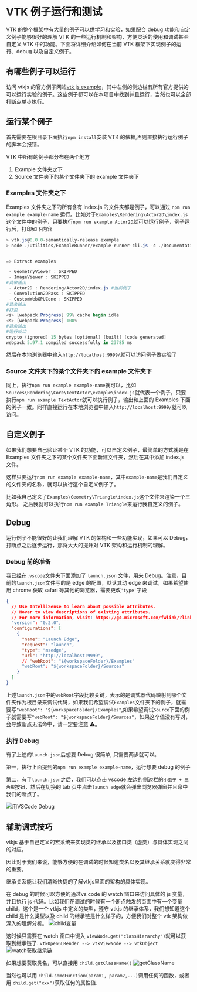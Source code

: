 # VTK 例子运行和测试

VTK 的整个框架中有大量的例子可以供学习和实验，如果配合 debug 功能和自定义例子能够很好的理解 VTK 的一些运行机制和架构，方便灵活的使用和调试甚至自定义 VTK 中的功能。下面将详细介绍如何在当前 VTK 框架下实现例子的运行、debug 以及自定义例子。

## 有哪些例子可以运行

访问 vtkjs 的官方例子网站[vtk js example](https://kitware.github.io/vtk-js/examples/)，其中左侧的侧边栏有所有官方提供的可以运行实验的例子。这些例子都可以在本项目中找到并且运行，当然也可以全部打断点单步执行。

## 运行某个例子

首先需要在根目录下面执行`npm install`安装 VTK 的依赖,否则直接执行运行例子的脚本会报错。

VTK 中所有的例子都分布在两个地方

1. Example 文件夹之下
2. Source 文件夹下的某个文件夹下的 example 文件夹下

### Examples 文件夹之下

Examples 文件夹之下的所有含有 index.js 的文件夹都是例子，可以通过 `npm run example example-name` 运行。比如对于`Examples\Rendering\Actor2D\index.js`这个文件中的例子，只要执行`npm run example Actor2D`就可以运行例子，例子运行后，打印如下内容

```powershell
> vtk.js@0.0.0-semantically-release example
> node ./Utilities/ExampleRunner/example-runner-cli.js -c ./Documentation/config.js Actor2D


=> Extract examples

 - GeometryViewer : SKIPPED
 - ImageViewer : SKIPPED
#其余输出
 - Actor2D : Rendering/Actor2D/index.js #当前例子
 - Convolution2DPass : SKIPPED
 - CustomWebGPUCone : SKIPPED
#其余输出
#打包
<s> [webpack.Progress] 99% cache begin idle
<s> [webpack.Progress] 100%
#其余输出
#运行成功
crypto (ignored) 15 bytes [optional] [built] [code generated]
webpack 5.97.1 compiled successfully in 23785 ms
```

然后在本地浏览器中输入`http://localhost:9999/`就可以访问例子做实验了

### Source 文件夹下的某个文件夹下的 example 文件夹下

同上，执行`npm run example example-name`就可以，比如`Sources\Rendering\Core\TextActor\example\index.js`就代表一个例子，只要执行`npm run example TextActor`就可以执行例子，输出和上面的 Examples 下面的例子一致。同样直接运行在本地浏览器中输入`http://localhost:9999/`就可以访问。

## 自定义例子

如果我们想要自己验证某个 VTK 的功能，可以自定义例子，最简单的方式就是在 Examples 文件夹之下的某个文件夹下面新建文件夹，然后在其中添加 index.js 文件。

这样只要运行`npm run example example-name`，其中`example-name`是我们自定义的文件夹的名称，就可以执行这个自定义例子了。

比如我自己定义了`Examples\Geometry\Triangle\index.js`这个文件来渲染一个三角形。
之后我就可以执行`npm run example Triangle`来运行我自定义的例子。

## Debug

运行例子不能很好的让我们理解 VTK 的架构和一些功能实现，如果可以 Debug，打断点之后逐步运行，那将大大的提升对 VTK 架构和运行机制的理解。

### Debug 前的准备

我已经在`.vscode`文件夹下面添加了 `launch.json` 文件，用来 Debug。注意，目前的`launch.json`文件写的是 edge 的配置，默认其动 edge 来调试，如果希望使用 chrome 获取 safari 等其他的浏览器，需要更改`'type'`字段

```json
{
  // Use IntelliSense to learn about possible attributes.
  // Hover to view descriptions of existing attributes.
  // For more information, visit: https://go.microsoft.com/fwlink/?linkid=830387
  "version": "0.2.0",
  "configurations": [
    {
      "name": "Launch Edge",
      "request": "launch",
      "type": "msedge",
      "url": "http://localhost:9999",
      // "webRoot": "${workspaceFolder}/Examples"
      "webRoot": "${workspaceFolder}/Sources"
    }
  ]
}
```

上述`launch.json`中的`webRoot`字段比较关键，表示的是调式器代码映射到哪个文件夹作为根目录来调试代码，如果我们希望调试`Examples`文件夹下的例子，就需要写`"webRoot": "${workspaceFolder}/Examples"`,如果希望调试`Source`下面的例子就需要写`"webRoot": "${workspaceFolder}/Sources"`，如果这个值没有写对，会导致断点无法命中，请一定要注意 ⚠️。

### 执行 Debug

有了上述的`launch.json`后想要 Debug 很简单, 只需要两步就可以。

第一，执行上面提到的`npm run example example-name`，运行想要 debug 的例子

第二，有了`launch.json`之后，我们可以点击 vscode 左边的侧边栏的`小虫子 + 三角形`按钮，然后在切换的 tab 页中点击`launch edge`就会弹出浏览器弹窗并且命中我们的断点了。

![用VSCode Debug](./images/debug-example.png)

## 辅助调式技巧

vtkjs 基于自己定义的宏系统来实现类的继承以及接口类（虚类）与具体实现之间的对应。

因此对于我们来说，能够方便的在调试的时候知道类名以及其继承关系就变得非常的重要。

继承关系能让我们清晰快捷的了解vtkjs里面的架构的具体实现。

在 debug 的时候可以方便的通过vs code 的 watch 窗口来访问具体的 js 变量，并且执行 js 代码。比如我们在调试的时候有一个断点触发的页面中有一个变量 child，这个是一个 vtkjs 中定义的类型，遵守 vtkjs 的继承体系，我们想知道这个 child 是什么类型以及 child 的继承链是什么样子的，方便我们对整个 vtk 架构做深入的理解分析。
![child变量](./images/childDebug.png)

这时候只需要在 watch 窗口中键入 `viewNode.get("classHierarchy")`就可以获取到继承链了. `vtkOpenGLRender --> vtkViewNode --> vtkObject`
![watch获取继承链](./images/watch.png)

如果想要获取类名，可以直接用 `child.getClassName()`
![getClassName](./images/getclassname.png)

当然也可以用 `child.someFunction(param1, param2,...)`调用任何的函数，或者用 `child.get("xxx")`获取任何的属性值.
